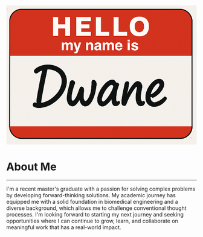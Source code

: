![name](/assets/images/nametag.png)

# About Me

---
I'm a recent master's graduate with a passion for solving complex problems by developing forward-thinking solutions. My academic journey has equipped me with a solid foundation in biomedical engineering and a diverse background, which allows me to challenge conventional thought processes. I'm looking forward to starting my next journey and seeking opportunities where I can continue to grow, learn, and collaborate on meaningful work that has a real-world impact.
